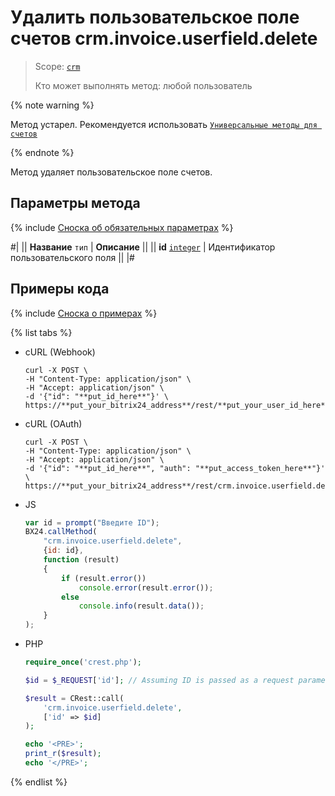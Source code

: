 # Удалить пользовательское поле счетов crm.invoice.userfield.delete

> Scope: [`crm`](../../../scopes/permissions.md)
>
> Кто может выполнять метод: любой пользователь

{% note warning %}

Метод устарел. Рекомендуется использовать  [`Универсальные методы для счетов`](../../universal/invoice.md)

{% endnote %}

Метод удаляет пользовательское поле счетов.

## Параметры метода

{% include [Сноска об обязательных параметрах](../../../../_includes/required.md) %}

#|
|| **Название**
`тип` | **Описание** ||
|| **id**
[`integer`](../../../data-types.md) | Идентификатор пользовательского поля ||
|#

## Примеры кода

{% include [Сноска о примерах](../../../../_includes/examples.md) %}

{% list tabs %}

- cURL (Webhook)

    ```http
    curl -X POST \
    -H "Content-Type: application/json" \
    -H "Accept: application/json" \
    -d '{"id": "**put_id_here**"}' \
    https://**put_your_bitrix24_address**/rest/**put_your_user_id_here**/**put_your_webhook_here**/crm.invoice.userfield.delete
    ```

- cURL (OAuth)

    ```http
    curl -X POST \
    -H "Content-Type: application/json" \
    -H "Accept: application/json" \
    -d '{"id": "**put_id_here**", "auth": "**put_access_token_here**"}' \
    https://**put_your_bitrix24_address**/rest/crm.invoice.userfield.delete
    ```

- JS

    ```js
    var id = prompt("Введите ID");
    BX24.callMethod(
        "crm.invoice.userfield.delete",
        {id: id},
        function (result)
        {
            if (result.error())
                console.error(result.error());
            else
                console.info(result.data());
        }
    );
    ```

- PHP

    ```php
    require_once('crest.php');

    $id = $_REQUEST['id']; // Assuming ID is passed as a request parameter

    $result = CRest::call(
        'crm.invoice.userfield.delete',
        ['id' => $id]
    );

    echo '<PRE>';
    print_r($result);
    echo '</PRE>';
    ```

{% endlist %}